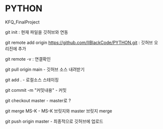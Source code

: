 # PYTHON

KFQ_FinalProject 

git init : 현재 파일을 깃허브와 연동 

git remote add origin https://github.com/IIBlackCode/PYTHON.git : 깃허브 오리진에 추가 

git remote -v : 연결확인

git pull origin main - 깃허브 소스 내려받기 

git add . - 로컬소스 스테이징 

git commit -m "커밋내용" - 커밋 

git checkout master - master로 ? 

git merge MS-K - MS-K 브릿지와 master 브릿지 merge 

git push origin master - 최종적으로 깃허브에 업로드 
